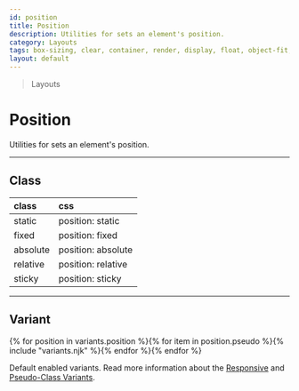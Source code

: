 ```yaml
---
id: position
title: Position
description: Utilities for sets an element's position.
category: Layouts
tags: box-sizing, clear, container, render, display, float, object-fit, object-position, overflow, top/bottom/left/right, visibility, z-index
layout: default
---
```


> Layouts

# Position

Utilities for sets an element's position.

---

## Class

| <span class="px-3 py-1 text-white (dark)text-charcoal-100 bg-charcoal-100 (dark)bg-gray-600 rounded-full">class</span> | <span class="px-3 py-1 text-white (dark)text-charcoal-100 bg-charcoal-100 (dark)bg-gray-600 rounded-full">css</span> |
|:--|:--|
| static | position: static |
| fixed | position: fixed |
| absolute | position: absolute |
| relative | position: relative |
| sticky | position: sticky |

---

## Variant

<y class="flex flex-gap-2 flex-wrap justify-start items-center">{% for position in variants.position %}{% for item in position.pseudo %}{% include "variants.njk" %}{% endfor %}{% endfor %}</y>

Default enabled variants. Read more information about the [Responsive](/responsive) and [Pseudo-Class Variants](/pseudo-class-variants/).